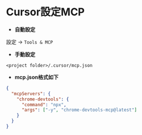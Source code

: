 # Cursor設定MCP

- **自動設定**

設定 -> `Tools & MCP` 


- **手動設定**

```
<project folder>/.cursor/mcp.json
```


- **mcp.json格式如下**

```json
{
  "mcpServers": {
    "chrome-devtools": {
      "command": "npx",
      "args": ["-y", "chrome-devtools-mcp@latest"]
    }
  }
}
```

